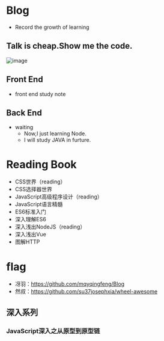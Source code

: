 # Blog
- Record the growth of learning
## Talk is cheap.Show me the code.
![image](https://ss3.bdstatic.com/70cFv8Sh_Q1YnxGkpoWK1HF6hhy/it/u=2773974549,1052009232&fm=26&gp=0.jpg)

## Front End
- front end study note
## Back End
- waiting
  - Now,I just learning Node.
  - I will study JAVA in furture.
# Reading Book
- CSS世界（reading）
- CSS选择器世界
- JavaScript高级程序设计（reading）
- JavaScript语言精髓
- ES6标准入门
- 深入理解ES6
- 深入浅出NodeJS（reading）
- 深入浅出Vue
- 图解HTTP
# flag
* 冴羽：https://github.com/mqyqingfeng/Blog
* 然叔：https://github.com/su37josephxia/wheel-awesome
## 深入系列
### JavaScript深入之从原型到原型链 

